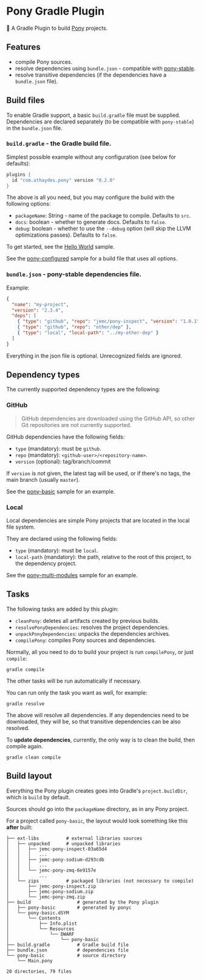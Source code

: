 # Pony Gradle Plugin

🐴 A Gradle Plugin to build [Pony](http://www.ponylang.org/) projects.

## Features

* compile Pony sources.
* resolve dependencies using `bundle.json` - compatible with [pony-stable](https://github.com/jemc/pony-stable).
* resolve transitive dependencies (if the dependencies have a `bundle.json` file).

## Build files

To enable Gradle support, a basic `build.gradle` file must be supplied.
Dependencies are declared separately (to be compatible with `pony-stable`) in the `bundle.json` file.

### `build.gradle` - the Gradle build file.

Simplest possible example without any configuration (see below for defaults):

```groovy
plugins {
  id "com.athaydes.pony" version "0.2.0"
}
```

The above is all you need, but you may configure the build with the following options:

* `packageName`: String - name of the package to compile. Defaults to `src`.
* `docs`: boolean - whether to generate docs. Defaults to `false`.
* `debug`: boolean - whether to use the `--debug` option (will skip the LLVM optimizations passes).
           Defaults to `false`.
           
To get started, see the [Hello World](samples/hello-world) sample.

See the [pony-configured](samples/pony-configured) sample for a build file that uses all options. 

### `bundle.json` - pony-stable dependencies file.

Example:

```json
{
  "name": "my-project",
  "version": "2.3.4",
  "deps": [
    { "type": "github", "repo": "jemc/pony-inspect", "version": "1.0.1" },
    { "type": "github", "repo": "other/dep" },
    { "type": "local", "local-path": "../my-other-dep" }
  ]
}
```

Everything in the json file is optional. Unrecognized fields are ignored.

## Dependency types

The currently supported dependency types are the following:

### GitHub

> GitHub dependencies are downloaded using the GitHub API, so other Git repositories are not
  currently supported.

GitHub dependencies have the following fields:

* `type` (mandatory): must be `github`.
* `repo` (mandatory): `<github-user>/<repository-name>`.
* `version` (optional): tag/branch/commit

If `version` is not given, the latest tag will be used, or if there's no tags, the main branch
(usually `master`).

See the [pony-basic](samples/pony-basic) sample for an example.

### Local

Local dependencies are simple Pony projects that are located in the local file system.

They are declared using the following fields:

* `type` (mandatory): must be `local`.
* `local-path` (mandatory): the path, relative to the root of this project, to the dependency project.

See the [pony-multi-modules](samples/pony-multi-modules) sample for an example.

## Tasks

The following tasks are added by this plugin:

* `cleanPony`: deletes all artifacts created by previous builds.
* `resolvePonyDependencies`: resolves the project dependencies.
* `unpackPonyDependencies`: unpacks the dependencies archives.
* `compilePony`: compiles Pony sources and dependencies.

Normally, all you need to do to build your project is run `compilePony`, or just `compile`:

```
gradle compile
```

The other tasks will be run automatically if necessary.

You can run only the task you want as well, for example:

```
gradle resolve
```

The above will resolve all dependencies. If any dependencies need to be downloaded, they will be,
so that transitive dependencies can be also resolved.

To **update dependencies**, currently, the only way is to clean the build, then compile again.

```
gradle clean compile
```

## Build layout

Everything the Pony plugin creates goes into Gradle's `project.buildDir`, which is `build` by default.

Sources should go into the `packageName` directory, as in any Pony project.

For a project called `pony-basic`, the layout would look something like this **after** built:

```
├── ext-libs          # external libraries sources
│   ├── unpacked      # unpacked libraries
│   │   ├── jemc-pony-inspect-03a65d4
│   │   │   ...
│   │   ├── jemc-pony-sodium-d293cdb
│   │   │   ...
│   │   └── jemc-pony-zmq-6e9157e
│   │       ...
│   └── zips          # packaged libraries (not necessary to compile)
│       ├── jemc-pony-inspect.zip
│       ├── jemc-pony-sodium.zip
│       └── jemc-pony-zmq.zip
├── build                 # generated by the Pony plugin
│   ├── pony-basic        # generated by ponyc
│   └── pony-basic.dSYM
│       └── Contents
│           ├── Info.plist
│           └── Resources
│               └── DWARF
│                   └── pony-basic
├── build.gradle          # Gradle build file
├── bundle.json           # dependencies file
└── pony-basic            # source directory
    └── Main.pony

20 directories, 79 files
```

